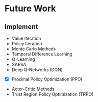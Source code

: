 # Future Work

## Implement
- Value Iteration
- Policy Iteration
- Monte Carlo Methods
- Temporal Difference Learning
- Q-Learning
- SARSA
- Deep Q-Networks (DQN)
- [x] Proximal Policy Optimization (PPO) 
- Actor-Critic Methods
- Trust Region Policy Optimization (TRPO)

